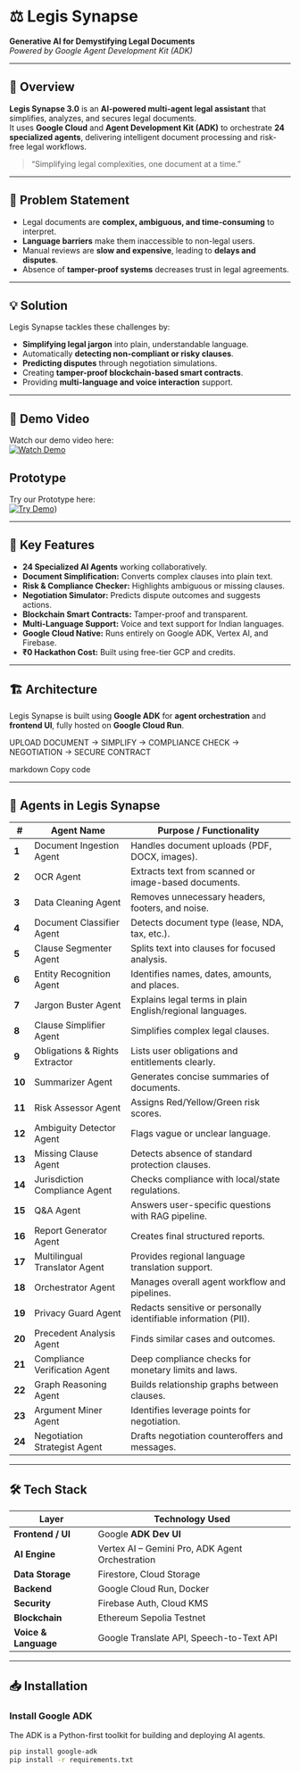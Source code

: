 # ⚖️ Legis Synapse
**Generative AI for Demystifying Legal Documents**  
*Powered by Google Agent Development Kit (ADK)*  

---

## 🌟 Overview
**Legis Synapse 3.0** is an **AI-powered multi-agent legal assistant** that simplifies, analyzes, and secures legal documents.  
It uses **Google Cloud** and **Agent Development Kit (ADK)** to orchestrate **24 specialized agents**, delivering intelligent document processing and risk-free legal workflows.

> “Simplifying legal complexities, one document at a time.”

---

## 🧩 Problem Statement
- Legal documents are **complex, ambiguous, and time-consuming** to interpret.  
- **Language barriers** make them inaccessible to non-legal users.  
- Manual reviews are **slow and expensive**, leading to **delays and disputes**.  
- Absence of **tamper-proof systems** decreases trust in legal agreements.

---

## 💡 Solution
Legis Synapse tackles these challenges by:
- **Simplifying legal jargon** into plain, understandable language.  
- Automatically **detecting non-compliant or risky clauses**.  
- **Predicting disputes** through negotiation simulations.  
- Creating **tamper-proof blockchain-based smart contracts**.  
- Providing **multi-language and voice interaction** support.

---

## 🎥 Demo Video  
Watch our demo video here:  
[![Watch Demo](https://img.shields.io/badge/Watch%20Video-Click%20Here-blue)](https://drive.google.com/file/d/1VvgaZ-wlL8sxpO-b2mhNzDNU--Cn7a0Q/view)

## Prototype  
Try our Prototype here:  
[![Try Demo]([https://img.shields.io/badge/Watch%20Video-Click%20Here-blue)](https://my-adk-service-114499807475.us-central1.run.app))

---

## 🚀 Key Features
- **24 Specialized AI Agents** working collaboratively.  
- **Document Simplification:** Converts complex clauses into plain text.  
- **Risk & Compliance Checker:** Highlights ambiguous or missing clauses.  
- **Negotiation Simulator:** Predicts dispute outcomes and suggests actions.  
- **Blockchain Smart Contracts:** Tamper-proof and transparent.  
- **Multi-Language Support:** Voice and text support for Indian languages.  
- **Google Cloud Native:** Runs entirely on Google ADK, Vertex AI, and Firebase.  
- **₹0 Hackathon Cost:** Built using free-tier GCP and credits.

---

## 🏗 Architecture
Legis Synapse is built using **Google ADK** for **agent orchestration** and **frontend UI**, fully hosted on **Google Cloud Run**.

UPLOAD DOCUMENT → SIMPLIFY → COMPLIANCE CHECK → NEGOTIATION → SECURE CONTRACT

markdown
Copy code

---

## 🔹 Agents in Legis Synapse

| **#** | **Agent Name** | **Purpose / Functionality** |
|-------|----------------|------------------------------|
| **1** | Document Ingestion Agent | Handles document uploads (PDF, DOCX, images). |
| **2** | OCR Agent | Extracts text from scanned or image-based documents. |
| **3** | Data Cleaning Agent | Removes unnecessary headers, footers, and noise. |
| **4** | Document Classifier Agent | Detects document type (lease, NDA, tax, etc.). |
| **5** | Clause Segmenter Agent | Splits text into clauses for focused analysis. |
| **6** | Entity Recognition Agent | Identifies names, dates, amounts, and places. |
| **7** | Jargon Buster Agent | Explains legal terms in plain English/regional languages. |
| **8** | Clause Simplifier Agent | Simplifies complex legal clauses. |
| **9** | Obligations & Rights Extractor | Lists user obligations and entitlements clearly. |
| **10** | Summarizer Agent | Generates concise summaries of documents. |
| **11** | Risk Assessor Agent | Assigns Red/Yellow/Green risk scores. |
| **12** | Ambiguity Detector Agent | Flags vague or unclear language. |
| **13** | Missing Clause Agent | Detects absence of standard protection clauses. |
| **14** | Jurisdiction Compliance Agent | Checks compliance with local/state regulations. |
| **15** | Q&A Agent | Answers user-specific questions with RAG pipeline. |
| **16** | Report Generator Agent | Creates final structured reports. |
| **17** | Multilingual Translator Agent | Provides regional language translation support. |
| **18** | Orchestrator Agent | Manages overall agent workflow and pipelines. |
| **19** | Privacy Guard Agent | Redacts sensitive or personally identifiable information (PII). |
| **20** | Precedent Analysis Agent | Finds similar cases and outcomes. |
| **21** | Compliance Verification Agent | Deep compliance checks for monetary limits and laws. |
| **22** | Graph Reasoning Agent | Builds relationship graphs between clauses. |
| **23** | Argument Miner Agent | Identifies leverage points for negotiation. |
| **24** | Negotiation Strategist Agent | Drafts negotiation counteroffers and messages. |

---

## 🛠 Tech Stack

| **Layer** | **Technology Used** |
|-----------|---------------------|
| **Frontend / UI** | Google **ADK Dev UI** |
| **AI Engine** | Vertex AI – Gemini Pro, ADK Agent Orchestration |
| **Data Storage** | Firestore, Cloud Storage |
| **Backend** | Google Cloud Run, Docker |
| **Security** | Firebase Auth, Cloud KMS |
| **Blockchain** | Ethereum Sepolia Testnet |
| **Voice & Language** | Google Translate API, Speech-to-Text API |

---

## 📥 Installation

### **Install Google ADK**
The ADK is a Python-first toolkit for building and deploying AI agents.

```bash
pip install google-adk
pip install -r requirements.txt
